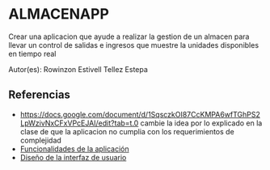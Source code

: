 # ALMACENAPP

Crear una aplicacion que ayude a realizar la gestion de un almacen para llevar un control de salidas e ingresos que muestre la unidades disponibles en tiempo real

Autor(es): Rowinzon Estivell Tellez Estepa

## Referencias

- https://docs.google.com/document/d/1SqsczkOI87CcKMPA6wfTGhPS2LpWzivNxCFxVPcEJAI/edit?tab=t.0
cambie la idea por lo explicado en la clase de que la aplicacion no cumplia con los requerimientos de complejidad
- [Funcionalidades de la aplicación](docs/funcionalidades.md)
- [Diseño de la interfaz de usuario](docs/ui.md)
